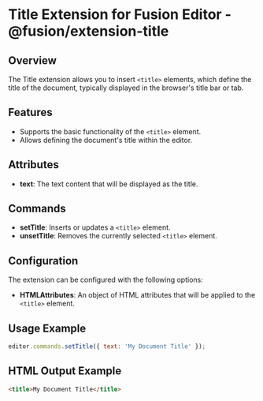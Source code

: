 # Title Extension for Fusion Editor - @fusion/extension-title

## Overview
The Title extension allows you to insert `<title>` elements, which define the title of the document, typically displayed in the browser's title bar or tab.

## Features
- Supports the basic functionality of the `<title>` element.
- Allows defining the document's title within the editor.

## Attributes
- **text**: The text content that will be displayed as the title.

## Commands
- **setTitle**: Inserts or updates a `<title>` element.
- **unsetTitle**: Removes the currently selected `<title>` element.

## Configuration
The extension can be configured with the following options:
- **HTMLAttributes**: An object of HTML attributes that will be applied to the `<title>` element.

## Usage Example
```javascript
editor.commands.setTitle({ text: 'My Document Title' });
```

## HTML Output Example

```html
<title>My Document Title</title>
```